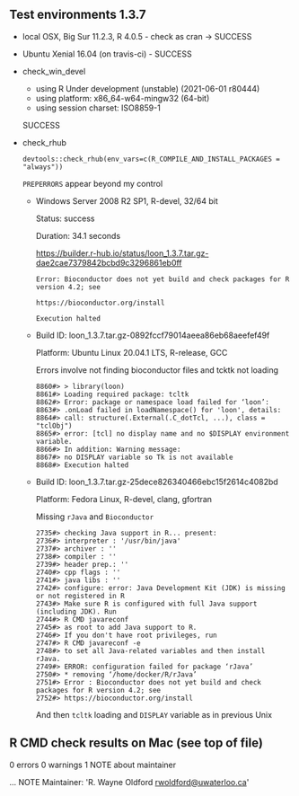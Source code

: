 ## Test environments  1.3.7

* local OSX, Big Sur 11.2.3,  R 4.0.5  - check as cran -> SUCCESS
* Ubuntu Xenial 16.04  (on travis-ci)  - SUCCESS
* check_win_devel 
  - using R Under development (unstable) (2021-06-01 r80444)
  - using platform: x86_64-w64-mingw32 (64-bit)
  - using session charset: ISO8859-1
  
  SUCCESS 
  
* check_rhub

  `devtools::check_rhub(env_vars=c(R_COMPILE_AND_INSTALL_PACKAGES = "always"))`

  `PREPERRORS` appear beyond my control
  
  - Windows Server 2008 R2 SP1, R-devel, 32/64 bit
  
    Status: success 
    
    Duration: 34.1 seconds
  
    https://builder.r-hub.io/status/loon_1.3.7.tar.gz-dae2cae7379842bcbd9c3296861eb0ff
    
    
    ```
    Error: Bioconductor does not yet build and check packages for R version 4.2; see
  
    https://bioconductor.org/install
    
    Execution halted
    ```

  - Build ID:   loon_1.3.7.tar.gz-0892fccf79014aeea86eb68aeefef49f
   
    Platform:   Ubuntu Linux 20.04.1 LTS, R-release, GCC
  
    Errors involve not finding bioconductor files and tcktk not loading
    
    ```
    8860#> > library(loon)
    8861#> Loading required package: tcltk
    8862#> Error: package or namespace load failed for ‘loon’:
    8863#> .onLoad failed in loadNamespace() for 'loon', details:
    8864#> call: structure(.External(.C_dotTcl, ...), class = "tclObj")
    8865#> error: [tcl] no display name and no $DISPLAY environment variable.
    8866#> In addition: Warning message:
    8867#> no DISPLAY variable so Tk is not available
    8868#> Execution halted
    ```
  
  - Build ID:	loon_1.3.7.tar.gz-25dece826340466ebc15f2614c4082bd
    
    Platform:	Fedora Linux, R-devel, clang, gfortran
    
    Missing `rJava` and `Bioconductor` 
  
    ```
    2735#> checking Java support in R... present:
    2736#> interpreter : '/usr/bin/java'
    2737#> archiver : ''
    2738#> compiler : ''
    2739#> header prep.: ''
    2740#> cpp flags : ''
    2741#> java libs : ''
    2742#> configure: error: Java Development Kit (JDK) is missing or not registered in R
    2743#> Make sure R is configured with full Java support (including JDK). Run
    2744#> R CMD javareconf
    2745#> as root to add Java support to R.
    2746#> If you don't have root privileges, run
    2747#> R CMD javareconf -e
    2748#> to set all Java-related variables and then install rJava.
    2749#> ERROR: configuration failed for package ‘rJava’
    2750#> * removing ‘/home/docker/R/rJava’
    2751#> Error : Bioconductor does not yet build and check packages for R version 4.2; see
    2752#> https://bioconductor.org/install
    ```
    
    And then `tcltk` loading and `DISPLAY` variable as in previous Unix
    
    

## R CMD check results on Mac (see top of file)

0 errors
0 warnings
1 NOTE about maintainer

  ... NOTE
  Maintainer: 'R. Wayne Oldford <rwoldford@uwaterloo.ca>'

